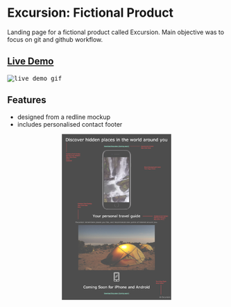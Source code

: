# Excursion: Fictional Product
Landing page for a fictional product called Excursion. Main objective was to focus on git and github workflow.

## <a href="https://daryldelrosario.github.io/cc-excursion/">Live Demo</a>
<kbd><img src="./resources/videos/excursion-ld.gif" alt="live demo gif"></kbd>

## Features
* designed from a redline mockup
* includes personalised contact footer

<div style="text-align: center"><img src="./resources/images/excursion_redline.png" alt="redline mockup" style="width: 50%"><div>
